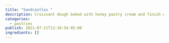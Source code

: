 ```yaml
---
title: "Sandcastles "
description: Croissant dough baked with honey pastry cream and finish with brown sugar
categories:
  - pastries
publish: 2021-07-21T13:18:54-05:00
ingredients: []
---
```

